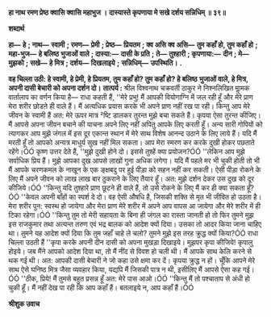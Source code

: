 **हा नाथ रमण प्रेष्ठ क्वासि क्वासि महाभुज ।** **दास्यास्ते कृपणाया मे सखे दर्शय सन्निधिम् ॥ ३९॥** 

**शब्दार्थ** 

**हा—** **हे** **; नाथ—** **स्वामी** **; रमण—** **प्रेमी** **; प्रेष्ठ—** **प्रियतम** **; क्व असि क्व असि—** **तुम कहाँ हो, तुम कहाँ हो** **; महा-भुज—** **हे बलिष्ठ** **भुजाओं वाले** **; दास्या:—** **दासी के प्रति** **; ते—** **तुश्हारी** **; कृपणाया:—** **दीन** **; मे—** **मुझको** **; सखे—** **हे मित्र** **; दर्शय—** **दिखलाइये** **;** **सन्निधिम्—** **उपस्थिति।** **.** 

**वह चिल्ला उठी: हे स्वामी, हे प्रेमी, हे प्रियतम, तुम कहाँ हो? तुम कहाँ हो? हे बलिष्ठ** **भुजाओं वाले, हे मित्र, अपनी दासी बेचारी को अपना दर्शन दो।** **तात्पर्य :** श्रील विश्वनाथ चक्रवर्ती ठाकुर ने निश्नलिखित माॢमक वार्तालाप का वर्णन किया है— राधा कहती हैं, ''मेरे प्रभु! मैं आपकी वियोगाग्नि में जल रही हूँ और मेरे प्राण मेरा शरीर छोडऩे ही वाले हैं। मैं अत्यधिक प्रयास करके भी अपने प्राण नहीं रख पा रही। किन्तु आप मेरे जीवन के स्वामी हैं अत: मेरे ऊपर मात्र ²ष्टि डालकर तुरन्त मुझे बचा सकते हैं। कृपया ऐसा तुरन्त कीजिए। मैं आपसे अपना जीवन बचाने की याचना अपने लिए नहीं अपितु आपके लिए करती हूँ। अन्य सारी गोपियों को त्यागकर आप मुझे जंगल में इस दूर एकान्त स्थान में मेरे साथ विशेष आनन्द उठाने के लिए लाये हैं। यदि मैं मरती हूँ तो आपको अन्यत्र माधुर्य सुख नहीं मिल सकता। आप मेरा स्मरण कर करके दुखी होकर पछताते रहेंगे।ÓÓ कृष्ण उत्तर देते हैं, ''मुझे दुखी होने दो। इससे तुश्हें क्या प्रयोजन?ÓÓ ''लेकिन आप मुझे सर्वाधिक प्रिय हैं। मुझे आपका दुख आपसे लाखों गुना अधिक लगेगा। यदि मैं पहले मर भी चुकी होती तो भी मैं आपके चरणकमल के नाखून के एक ङ्क्षबदु पर हुई पीड़ा को सहन नहीं कर सकती। ऐसी पीड़ा रोकने के लिए मैं अपने जीवन को लाख लाख बार ठुकराने के लिए तैयार हूँ। अत: मुझे दर्शन देकर उस दुख को दूर कीजिये।ÓÓ ''किन्तु यदि तुश्हारे प्राण छूटने ही वाले हैं, तो उसे रोकने के लिए मैं कर ही क्या सकता हूँ?ÓÓ ''केवल अपनी बाँहों का स्पर्श दे दो। वह ऐसी औषधि है, जिसकी शक्ति से मृत भी जीवित हो उठता है। मेरा शरीर पुन: स्वस्थ हो जायेगा और मेरा प्राण मेरे शरीर में अपने आप वापस आ जायेगा और मेरे शरीर में ही टिका रहेगा।ÓÓ ''किन्तु तुम तो मेरी सहायता के बिना ही जंगल का रास्ता जानती हो तो फिर तुमने मुझ इस राजकुमार तथा अत्यन्त तरुण एवं भद्र बालक को आदेश क्यों दिया। उसका तो आदर किया जाना चाहिए था। तुमने यह आदेश क्यों दिया कि तुम जहाँ चाहे ले चलो? तुमने मुझे इस तरह क्रुद्ध क्यों किया?ÓÓ राधा चिल्ला उठती हैं ''कृपा करके अपनी दीन दासी को अपना मुखड़ा दिखाइये। मुझपर कृपा कीजिये! कृपालु होइये। जब मैंने आपको आदेश दिया था, तो मैं नींद से विवश हो चली थी। मैं आपके साथ केलि करने से थक गई थी। अत: आपकी दासी बेचारी ने जो कहा उसे क्षमा कर दें। कृपया क्रुद्ध न हों। चूँकि आपने मेरे साथ ऐसे घनिष्ठ मित्र जैसा व्यवहार किया, यद्यपि मैं जिसकी पात्र न थी, इसीलिए मैं आपसे ऐसा कह गई।ÓÓ ''ठीक, प्रिये! मैं तुमसे बहुत प्रसन्न हूँ अत: मेरे पास आओ।ÓÓ ''किन्तु मैं तो पश्चाताप से अंधी हो चुकी हूँ। मैं नहीं देख पा रही कि आप कहाँ हैं। बतलाइये न, आप कहाँ हैं।ÓÓ  

**श्रीशुक उवाच** 